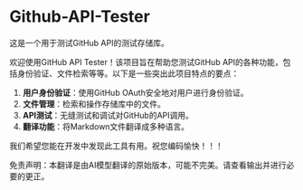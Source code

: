 # Github-API-Tester

这是一个用于测试GitHub API的测试存储库。

欢迎使用GitHub API Tester！该项目旨在帮助您测试GitHub API的各种功能，包括身份验证、文件检索等等。以下是一些突出此项目特点的要点：

1. **用户身份验证**：使用GitHub OAuth安全地对用户进行身份验证。
2. **文件管理**：检索和操作存储库中的文件。
3. **API测试**：无缝测试和调试对GitHub的API调用。
4. **翻译功能**：将Markdown文件翻译成多种语言。

我们希望您能在开发中发现此工具有用。祝您编码愉快！！！


免责声明：本翻译是由AI模型翻译的原始版本，可能不完美。请查看输出并进行必要的更正。